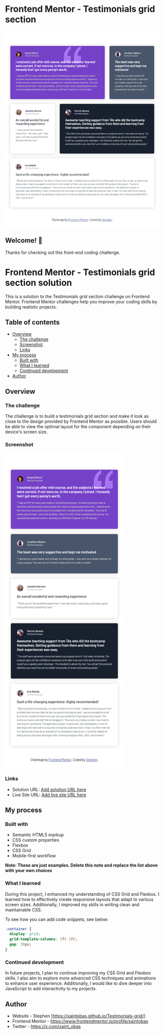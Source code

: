 # Frontend Mentor - Testimonials grid section

![Design preview for the Testimonials grid section coding challenge](./design/tablet-design.png)

## Welcome! 👋

Thanks for checking out this front-end coding challenge.

# Frontend Mentor - Testimonials grid section solution

This is a solution to the Testimonials grid section challenge on Frontend Mentor. Frontend Mentor challenges help you improve your coding skills by building realistic projects.

## Table of contents

- [Overview](#overview)
  - [The challenge](#the-challenge)
  - [Screenshot](#screenshot)
  - [Links](#links)
- [My process](#my-process)
  - [Built with](#built-with)
  - [What I learned](#what-i-learned)
  - [Continued development](#continued-development)
- [Author](#author)

## Overview

### The challenge

The challenge is to build a testimonials grid section and make it look as close to the design provided by Frontend Mentor as possible. Users should be able to view the optimal layout for the component depending on their device's screen size.

### Screenshot

![](./design/mobile-design.png)

### Links

- Solution URL: [Add solution URL here](https://your-solution-url.com)
- Live Site URL: [Add live site URL here](https://your-live-site-url.com)

## My process

### Built with

- Semantic HTML5 markup
- CSS custom properties
- Flexbox
- CSS Grid
- Mobile-first workflow

**Note: These are just examples. Delete this note and replace the list above with your own choices**

### What I learned

During this project, I enhanced my understanding of CSS Grid and Flexbox. I learned how to effectively create responsive layouts that adapt to various screen sizes. Additionally, I improved my skills in writing clean and maintainable CSS.

To see how you can add code snippets, see below:

```css
.container {
  display: grid;
  grid-template-columns: 1fr 1fr;
  gap: 20px;
}
```

### Continued development

In future projects, I plan to continue improving my CSS Grid and Flexbox skills. I also aim to explore more advanced CSS techniques and animations to enhance user experience. Additionally, I would like to dive deeper into JavaScript to add interactivity to my projects.

## Author

- Website - Stephen [https://xaintobas.github.io/Testimonials-grid/]
- Frontend Mentor - https://www.frontendmentor.io/profile/xaintobas
- Twitter - https://x.com/xaint_obas
